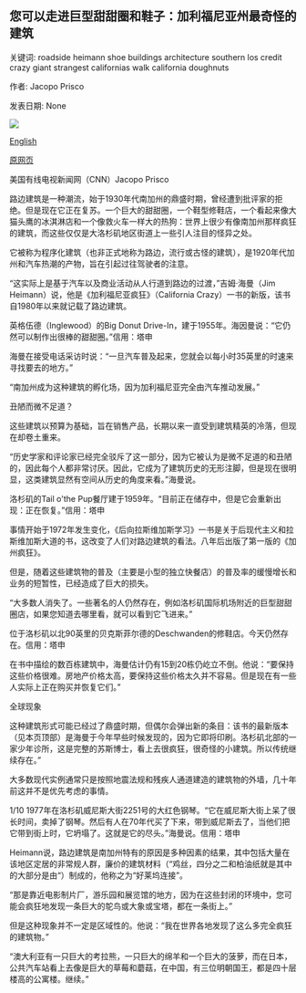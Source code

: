 ## 您可以走进巨型甜甜圈和鞋子：加利福尼亚州最奇怪的建筑

关键词: roadside heimann shoe buildings architecture southern los credit crazy giant strangest californias walk california doughnuts

作者: Jacopo Prisco

发表日期: None

![](https://cdn.cnn.com/cnnnext/dam/assets/180605144449-california-crazy-satey-clinic-super-tease.jpg)

[English](Giant%20doughnuts%20and%20a%20shoe%20you%20can%20walk%20into%3A%20California%27s%20strangest%20buildings.md)

[原网页](https://edition.cnn.com/style/article/california-crazy-roadside-architecture/index.html)

美国有线电视新闻网（CNN）Jacopo Prisco

路边建筑是一种潮流，始于1930年代南加州的鼎盛时期，曾经遭到批评家的拒绝。但是现在它正在复苏。一个巨大的甜甜圈，一个鞋型修鞋店，一个看起来像大猫头鹰的冰淇淋店和一个像救火车一样大的热狗：世界上很少有像南加州那样疯狂的建筑，而这些仅仅是大洛杉矶地区街道上一些引人注目的怪异之处。

它被称为程序化建筑（也非正式地称为路边，流行或古怪的建筑），是1920年代加州和汽车热潮的产物，旨在引起过往驾驶者的注意。

“这实际上是基于汽车以及商业活动从人行道到路边的过渡，”吉姆·海曼（Jim Heimann）说，他是《加利福尼亚疯狂》（California Crazy）一书的新版，该书自1980年以来就记载了路边建筑。

英格伍德（Inglewood）的Big Donut Drive-In，建于1955年。海因曼说：“它仍然可以制作出很棒的甜甜圈。”信用：塔申

海曼在接受电话采访时说：“一旦汽车普及起来，您就会以每小时35英里的时速来寻找要去的地方。”

“南加州成为这种建筑的孵化场，因为加利福尼亚完全由汽车推动发展。”

丑陋而微不足道？

这些建筑以预算为基础，旨在销售产品，长期以来一直受到建筑精英的冷落，但现在却卷土重来。

“历史学家和评论家已经完全驳斥了这一部分，因为它被认为是微不足道的和丑陋的，因此每个人都非常讨厌。因此，它成为了建筑历史的无形注脚，但是现在很明显，这类建筑显然有空间从历史的角度来看。”海曼说。

洛杉矶的Tail o'the Pup餐厅建于1959年。“目前正在储存中，但是它会重新出现：正在恢复。”信用：塔申

事情开始于1972年发生变化，《后向拉斯维加斯学习》一书是关于后现代主义和拉斯维加斯大道的书，这改变了人们对路边建筑的看法。八年后出版了第一版的《加州疯狂》。

但是，随着这些建筑物的普及（主要是小型的独立快餐店）的普及率的缓慢增长和业务的短暂性，已经造成了巨大的损失。

“大多数人消失了。一些著名的人仍然存在，例如洛杉矶国际机场附近的巨型甜甜圈店，如果您知道去哪里看，就可以看到它飞进来。”

位于洛杉矶以北90英里的贝克斯菲尔德的Deschwanden的修鞋店。今天仍然存在。信用：塔申

在书中描绘的数百栋建筑中，海曼估计仍有15到20栋仍屹立不倒。他说：“要保持这些价格很难。房地产价格太高，要保持这些价格太久并不容易。但是现在有一些人实际上正在购买并恢复它们。”

全球现象

这种建筑形式可能已经过了鼎盛时期，但偶尔会弹出新的条目：该书的最新版本（见本页顶部）是海曼于今年早些时候发现的，因为它即将印刷。洛杉矶北部的一家少年诊所，这是完整的苏斯博士，看上去很疯狂，很奇怪的小建筑。所以传统继续存在。”

大多数现代实例通常只是按照地震法规和残疾人通道建造的建筑物的外墙，几十年前这并不是优先考虑的事情。



















1/10 1977年在洛杉矶威尼斯大街2251号的大红色钢琴。“它在威尼斯大街上呆了很长时间，卖掉了钢琴。然后有人在70年代买了下来，带到威尼斯去了，当他们把它带到街上时，它坍塌了。这就是它的尽头。”海曼说。信用：塔申

Heimann说，路边建筑是南加州特有的原因是多种因素的结果，其中包括大量在该地区定居的非常规人群，廉价的建筑材料（“鸡丝，四分之二和柏油纸就是其中的大部分是由“）制成的，他称之为“好莱坞连接”。

“那是靠近电影制片厂，游乐园和展览馆的地方，因为在这些封闭的环境中，您可能会疯狂地发现一条巨大的鸵鸟或大象或宝塔，都在一条街上。”

但是这种现象并不一定是区域性的。他说：“我在世界各地发现了这么多完全疯狂的建筑物。”

“澳大利亚有一只巨大的考拉熊，一只巨大的绵羊和一个巨大的菠萝，而在日本，公共汽车站看上去像是巨大的草莓和蘑菇，在中国，有三位明朝国王，都是四十层楼高的公寓楼。继续。”